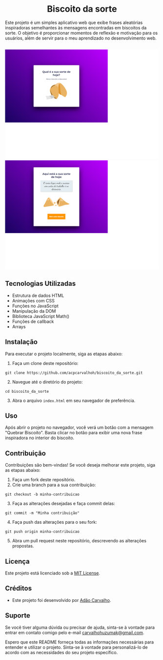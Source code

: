 # <h1 align="center">Biscoito da sorte</h1>
Este projeto é um simples aplicativo web que exibe frases aleatórias inspiradoras semelhantes às mensagens encontradas em biscoitos da sorte. O objetivo é proporcionar momentos de reflexão e motivação para os usuários, além de servir para o meu aprendizado no desenvolvimento web.

<p align="center">
  <h2 align="center>Demonstração</h2>
  Você pode ver uma demonstração do projeto acessando [Biscoito da Sorte](https://acpcarvalhoh.github.io/biscoito_da_sorte/).
</p>

<p align="center">
  <img src="assets/page_one.png" alt="Exemplo de imagem">
  <br>
  <img src="assets/page_two.png" alt="Exemplo de imagem">
</p>

## Tecnologias Utilizadas

- Estrutura de dados HTML
- Animações com CSS
- Funções no JavaScript
- Manipulação da DOM
- Biblioteca JavaScript Math()
- Funções de callback
- Arrays

## Instalação

Para executar o projeto localmente, siga as etapas abaixo:

1. Faça um clone deste repositório:

```
git clone https://github.com/acpcarvalhoh/biscoito_da_sorte.git
```

2. Navegue até o diretório do projeto:

```
cd biscoito_da_sorte
```

3. Abra o arquivo `index.html` em seu navegador de preferência.

## Uso

Após abrir o projeto no navegador, você verá um botão com a mensagem "Quebrar Biscoito". Basta clicar no botão para exibir uma nova frase inspiradora no interior do biscoito.

## Contribuição

Contribuições são bem-vindas! Se você deseja melhorar este projeto, siga as etapas abaixo:

1. Faça um fork deste repositório.
2. Crie uma branch para a sua contribuição:

```
git checkout -b minha-contribuicao
```

3. Faça as alterações desejadas e faça commit delas:

```
git commit -m "Minha contribuição"
```

4. Faça push das alterações para o seu fork:

```
git push origin minha-contribuicao
```

5. Abra um pull request neste repositório, descrevendo as alterações propostas.

## Licença

Este projeto está licenciado sob a [MIT License](https://github.com/acpcarvalhoh/biscoito_da_sorte/blob/master/LICENSE).

## Créditos

- Este projeto foi desenvolvido por [Adão Carvalho](https://github.com/acpcarvalhoh).

## Suporte

Se você tiver alguma dúvida ou precisar de ajuda, sinta-se à vontade para entrar em contato comigo pelo e-mail [carvalhohuzumak@gmail.com](mailto:carvalhohuzumak@gmail.com).

Espero que este README forneça todas as informações necessárias para entender e utilizar o projeto. Sinta-se à vontade para personalizá-lo de acordo com as necessidades do seu projeto específico.
